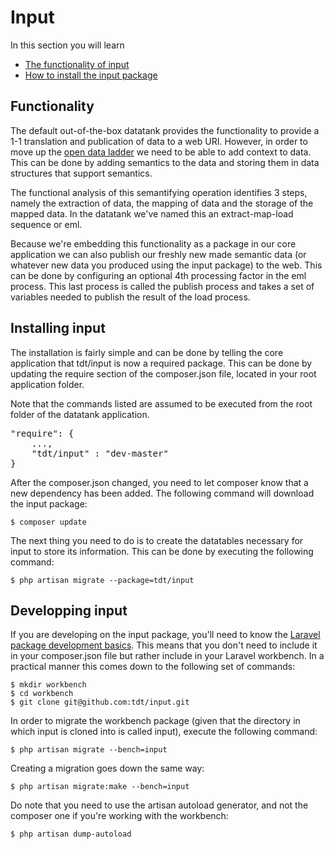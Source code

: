 # Input

In this section you will learn

* [The functionality of input](#functionality)
* [How to install the input package](#install)

<a id='functionality' class='anchor'></a>
## Functionality

The default out-of-the-box datatank provides the functionality to provide a 1-1 translation and publication of data to a web URI. However, in order to move up the [open data ladder](http://5stardata.info/) we need to be able to add context to data. This can be done by adding semantics to the data and storing them in data structures that support semantics.

The functional analysis of this semantifying operation identifies 3 steps, namely the extraction of data, the mapping of data and the storage of the mapped data. In the datatank we've named this an extract-map-load sequence or eml.

Because we're embedding this functionality as a package in our core application we can also publish our freshly new made semantic data (or whatever new data you produced using the input package) to the web. This can be done by configuring an optional 4th processing factor in the eml process. This last process is called the publish process and takes a set of variables needed to publish the result of the load process.

<a id='install' class='anchor'></a>
## Installing input

The installation is fairly simple and can be done by telling the core application that tdt/input is now a required package. This can be done by updating the require section of the composer.json file, located in your root application folder.

Note that the commands listed are assumed to be executed from the root folder of the datatank application.

<pre class="prettyprint linenums">
"require": {
    ...,
    "tdt/input" : "dev-master"
}
</pre>

After the composer.json changed, you need to let composer know that a new dependency has been added. The following command will download the input package:

    $ composer update

The next thing you need to do is to create the datatables necessary for input to store its information. This can be done by executing the following command:

    $ php artisan migrate --package=tdt/input

## Developping input

If you are developing on the input package, you'll need to know the [Laravel package development basics](http://four.laravel.com/docs/packages).
This means that you don't need to include it in your composer.json file but rather include in your Laravel workbench. In a practical manner this comes down to the following set of commands:

    $ mkdir workbench
    $ cd workbench
    $ git clone git@github.com:tdt/input.git

In order to migrate the workbench package (given that the directory in which input is cloned into is called input), execute the following command:

    $ php artisan migrate --bench=input

Creating a migration goes down the same way:

    $ php artisan migrate:make --bench=input

Do note that you need to use the artisan autoload generator, and not the composer one if you're working with the workbench:

    $ php artisan dump-autoload
